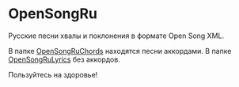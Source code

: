 # OpenSongRu
Русские песни хвалы и поклонения в формате Open Song XML.

В папке [OpenSongRuChords](https://github.com/SergKnyz/OpenSongRu/tree/master/OpenSongRuChords) находятся песни аккордами.
В папке [OpenSongRuLyrics](https://github.com/SergKnyz/OpenSongRu/tree/master/OpenSongRuLyrics) без аккордов.

Пользуйтесь на здоровье!
